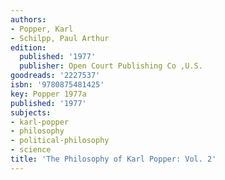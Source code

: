 ```yaml
---
authors:
- Popper, Karl
- Schilpp, Paul Arthur
edition:
  published: '1977'
  publisher: Open Court Publishing Co ,U.S.
goodreads: '2227537'
isbn: '9780875481425'
key: Popper 1977a
published: '1977'
subjects:
- karl-popper
- philosophy
- political-philosophy
- science
title: 'The Philosophy of Karl Popper: Vol. 2'
---
```


